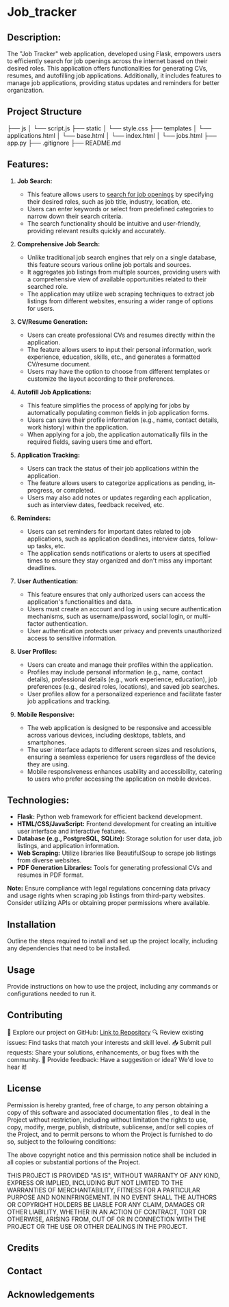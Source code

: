 # Job_tracker

## Description:
The "Job Tracker" web application, developed using Flask, empowers users to efficiently search for job openings across the internet based on their desired roles. This application offers functionalities for generating CVs, resumes, and autofilling job applications. Additionally, it includes features to manage job applications, providing status updates and reminders for better organization.


## Project Structure
├── js
│ └── script.js
├── static
│ └── style.css
├── templates
│ └── applications.html
│ └── base.html
│ └── index.html
│ └── jobs.html
├── app.py
├── .gitignore
├── README.md


## Features:

1. **Job Search:**
   - This feature allows users to [search for job openings](#) by specifying their desired roles, such as job title, industry, location, etc.
   - Users can enter keywords or select from predefined categories to narrow down their search criteria.
   - The search functionality should be intuitive and user-friendly, providing relevant results quickly and accurately.

2. **Comprehensive Job Search:**
   - Unlike traditional job search engines that rely on a single database, this feature scours various online job portals and sources.
   - It aggregates job listings from multiple sources, providing users with a comprehensive view of available opportunities related to their searched role.
   - The application may utilize web scraping techniques to extract job listings from different websites, ensuring a wider range of options for users.

3. **CV/Resume Generation:**
   - Users can create professional CVs and resumes directly within the application.
   - The feature allows users to input their personal information, work experience, education, skills, etc., and generates a formatted CV/resume document.
   - Users may have the option to choose from different templates or customize the layout according to their preferences.

4. **Autofill Job Applications:**
   - This feature simplifies the process of applying for jobs by automatically populating common fields in job application forms.
   - Users can save their profile information (e.g., name, contact details, work history) within the application.
   - When applying for a job, the application automatically fills in the required fields, saving users time and effort.

5. **Application Tracking:**
   - Users can track the status of their job applications within the application.
   - The feature allows users to categorize applications as pending, in-progress, or completed.
   - Users may also add notes or updates regarding each application, such as interview dates, feedback received, etc.

6. **Reminders:**
   - Users can set reminders for important dates related to job applications, such as application deadlines, interview dates, follow-up tasks, etc.
   - The application sends notifications or alerts to users at specified times to ensure they stay organized and don't miss any important deadlines.

7. **User Authentication:**
   - This feature ensures that only authorized users can access the application's functionalities and data.
   - Users must create an account and log in using secure authentication mechanisms, such as username/password, social login, or multi-factor authentication.
   - User authentication protects user privacy and prevents unauthorized access to sensitive information.

8. **User Profiles:**
   - Users can create and manage their profiles within the application.
   - Profiles may include personal information (e.g., name, contact details), professional details (e.g., work experience, education), job preferences (e.g., desired roles, locations), and saved job searches.
   - User profiles allow for a personalized experience and facilitate faster job applications and tracking.

9. **Mobile Responsive:**
   - The web application is designed to be responsive and accessible across various devices, including desktops, tablets, and smartphones.
   - The user interface adapts to different screen sizes and resolutions, ensuring a seamless experience for users regardless of the device they are using.
   - Mobile responsiveness enhances usability and accessibility, catering to users who prefer accessing the application on mobile devices.


## Technologies:
- **Flask:** Python web framework for efficient backend development.
- **HTML/CSS/JavaScript:** Frontend development for creating an intuitive user interface and interactive features.
- **Database (e.g., PostgreSQL, SQLite):** Storage solution for user data, job listings, and application information.
- **Web Scraping:** Utilize libraries like BeautifulSoup to scrape job listings from diverse websites.
- **PDF Generation Libraries:** Tools for generating professional CVs and resumes in PDF format.

**Note:** Ensure compliance with legal regulations concerning data privacy and usage rights when scraping job listings from third-party websites. Consider utilizing APIs or obtaining proper permissions where available.

## Installation
Outline the steps required to install and set up the project locally, including any dependencies that need to be installed.

## Usage
Provide instructions on how to use the project, including any commands or configurations needed to run it.

## Contributing
🔧 Explore our project on GitHub: [Link to Repository](https://github.com/Physic1990/Job_tracker)
🔍 Review existing issues: Find tasks that match your interests and skill level.
📥 Submit pull requests: Share your solutions, enhancements, or bug fixes with the community.
💬 Provide feedback: Have a suggestion or idea? We'd love to hear it!

## License
Permission is hereby granted, free of charge, to any person obtaining a copy of this software and associated documentation files , to deal in the Project without restriction, including without limitation the rights to use, copy, modify, merge, publish, distribute, sublicense, and/or sell copies of the Project, and to permit persons to whom the Project is furnished to do so, subject to the following conditions:

The above copyright notice and this permission notice shall be included in all copies or substantial portions of the Project.

THIS PROJECT IS PROVIDED "AS IS", WITHOUT WARRANTY OF ANY KIND, EXPRESS OR IMPLIED, INCLUDING BUT NOT LIMITED TO THE WARRANTIES OF MERCHANTABILITY, FITNESS FOR A PARTICULAR PURPOSE AND NONINFRINGEMENT. IN NO EVENT SHALL THE AUTHORS OR COPYRIGHT HOLDERS BE LIABLE FOR ANY CLAIM, DAMAGES OR OTHER LIABILITY, WHETHER IN AN ACTION OF CONTRACT, TORT OR OTHERWISE, ARISING FROM, OUT OF OR IN CONNECTION WITH THE PROJECT OR THE USE OR OTHER DEALINGS IN THE PROJECT.

## Credits

## Contact

## Acknowledgements
